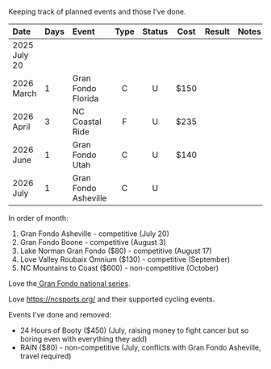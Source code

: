 Keeping track of planned events and those I've done.

| Date         | Days | Event                | Type | Status | Cost | Result | Notes |
| :----------- | :--- | :------------------- | :--: | :----: | :--: | :----: | :---: |
| 2025 July 20 |      |                      |      |        |      |        |       |
| 2026 March   | 1    | Gran Fondo Florida   |  C   |   U    | $150 |        |       |
| 2026 April   | 3    | NC Coastal Ride      |  F   |   U    | $235 |        |       |
| 2026 June    | 1    | Gran Fondo Utah      |  C   |   U    | $140 |        |       |
| 2026 July    | 1    | Gran Fondo Asheville |  C   |   U    |      |        |       |




In order of month:


1. Gran Fondo Asheville - competitive (July 20)
2. Gran Fondo Boone - competitive (August 3)
3. Lake Norman Gran Fondo ($80) - competitive (August 17)
4. Love Valley Roubaix Omnium ($130) - competitive (September)
5. NC Mountains to Coast ($600) - non-competitive (October)

Love the[ Gran Fondo national series](https://www.granfondonationalseries.com/gfns-events-2025?utm_source=chatgpt.com).

Love https://ncsports.org/ and their supported cycling events.

Events I've done and removed:

- 24 Hours of Booty ($450) (July, raising money to fight cancer but so boring even with everything they add)
- RAIN ($80) - non-competitive (July, conflicts with Gran Fondo Asheville, travel required)